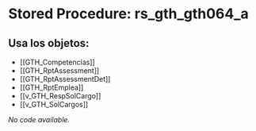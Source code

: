 # Stored Procedure: rs_gth_gth064_a

## Usa los objetos:
- [[GTH_Competencias]]
- [[GTH_RptAssessment]]
- [[GTH_RptAssessmentDet]]
- [[GTH_RptEmplea]]
- [[v_GTH_RespSolCargo]]
- [[v_GTH_SolCargos]]

*No code available.*
